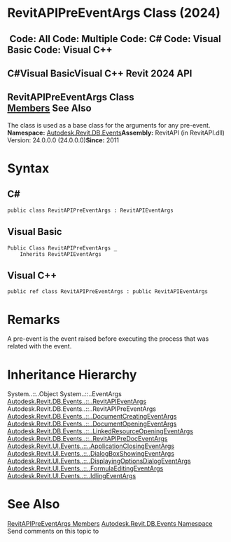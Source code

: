 # RevitAPIPreEventArgs Class (2024)

﻿
 Code: All Code: Multiple Code: C# Code: Visual Basic Code: Visual C++   
---  
C#Visual BasicVisual C++
Revit 2024 API  
---  
RevitAPIPreEventArgs Class  
[Members](e98674fc-0a82-f7f5-5a22-de862506f7f7.md "RevitAPIPreEventArgs Members") See Also  
---  
The class is used as a base class for the arguments for any pre-event. 
**Namespace:** [Autodesk.Revit.DB.Events](b86712d6-83b3-e044-8016-f9881ecd3800.md "Autodesk.Revit.DB.Events Namespace")**Assembly:** RevitAPI (in RevitAPI.dll) Version: 24.0.0.0 (24.0.0.0)**Since:** 2011 
# Syntax
C#  
---  
```text
public class RevitAPIPreEventArgs : RevitAPIEventArgs
```
  
Visual Basic  
---  
```text
Public Class RevitAPIPreEventArgs _
	Inherits RevitAPIEventArgs
```
  
Visual C++  
---  
```text
public ref class RevitAPIPreEventArgs : public RevitAPIEventArgs
```
  
# Remarks
A pre-event is the event raised before executing the process that was related with the event. 
# Inheritance Hierarchy
System..::..Object System..::..EventArgs [Autodesk.Revit.DB.Events..::..RevitAPIEventArgs](7c98499c-e345-cfda-ef89-48eccd3c9992.md "RevitAPIEventArgs Class") Autodesk.Revit.DB.Events..::..RevitAPIPreEventArgs [Autodesk.Revit.DB.Events..::..DocumentCreatingEventArgs](43d97649-5199-2706-3855-bdb52cc44b86.md "DocumentCreatingEventArgs Class") [Autodesk.Revit.DB.Events..::..DocumentOpeningEventArgs](1c21b33d-1314-d096-0a36-ad59ad80c6e9.md "DocumentOpeningEventArgs Class") [Autodesk.Revit.DB.Events..::..LinkedResourceOpeningEventArgs](a76d0414-5c2a-7af0-fac6-27689b7f5f03.md "LinkedResourceOpeningEventArgs Class") [Autodesk.Revit.DB.Events..::..RevitAPIPreDocEventArgs](ef0073c4-f86b-64b9-12f2-268f4e1b8bbe.md "RevitAPIPreDocEventArgs Class") [Autodesk.Revit.UI.Events..::..ApplicationClosingEventArgs](24e97531-4f9d-495f-a87e-3de452ab452c.md "ApplicationClosingEventArgs Class") [Autodesk.Revit.UI.Events..::..DialogBoxShowingEventArgs](8b6b969f-45d2-5b90-ca6d-593348ddf8d4.md "DialogBoxShowingEventArgs Class") [Autodesk.Revit.UI.Events..::..DisplayingOptionsDialogEventArgs](b803dfe4-f87c-ec59-a04c-89900c74bd10.md "DisplayingOptionsDialogEventArgs Class") [Autodesk.Revit.UI.Events..::..FormulaEditingEventArgs](67ae7e0e-00ff-4575-c39f-6b782e017f86.md "FormulaEditingEventArgs Class") [Autodesk.Revit.UI.Events..::..IdlingEventArgs](92e2300b-b4b1-af35-221a-cfbeb22c8705.md "IdlingEventArgs Class")
# See Also
[RevitAPIPreEventArgs Members](e98674fc-0a82-f7f5-5a22-de862506f7f7.md "RevitAPIPreEventArgs Members")
[Autodesk.Revit.DB.Events Namespace](b86712d6-83b3-e044-8016-f9881ecd3800.md "Autodesk.Revit.DB.Events Namespace")
Send comments on this topic to 